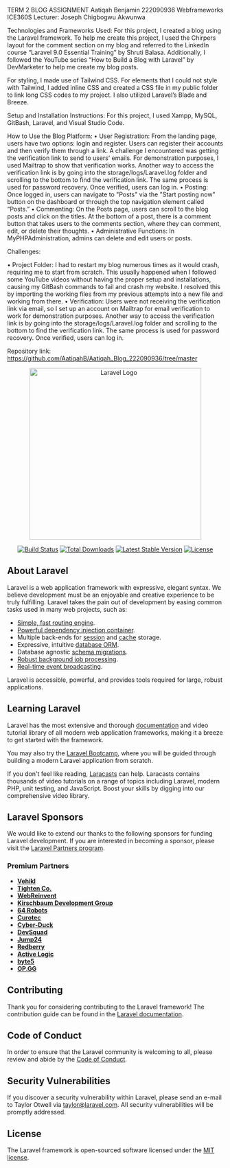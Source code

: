 TERM 2 BLOG ASSIGNMENT
Aatiqah Benjamin 222090936
Webframeworks ICE360S
Lecturer: Joseph Chigbogwu Akwunwa 

Technologies and Frameworks Used:
For this project, I created a blog using the Laravel framework. To help me create this project, I used the Chirpers layout for the comment section on my blog and referred to the LinkedIn course “Laravel 9.0 Essential Training” by Shruti Balasa. Additionally, I followed the YouTube series “How to Build a Blog with Laravel” by DevMarketer to help me create my blog posts.

For styling, I made use of Tailwind CSS. For elements that I could not style with Tailwind, I added inline CSS and created a CSS file in my public folder to link long CSS codes to my project. I also utilized Laravel’s Blade and Breeze.

Setup and Installation Instructions:
For this project, I used Xampp, MySQL, GitBash, Laravel, and Visual Studio Code.

How to Use the Blog Platform:
•	User Registration: From the landing page, users have two options: login and register. Users can register their accounts and then verify them through a link. A challenge I encountered was getting the verification link to send to users’ emails. For demonstration purposes, I used Mailtrap to show that verification works. Another way to access the verification link is by going into the storage/logs/Laravel.log  folder and scrolling to the bottom to find the verification link. The same process is used for password recovery. Once verified, users can log in.
•	Posting: Once logged in, users can navigate to "Posts" via the "Start posting now" button on the dashboard or through the top navigation element called “Posts.”
•	Commenting: On the Posts page, users can scroll to the blog posts and click on the titles. At the bottom of a post, there is a comment button that takes users to the comments section, where they can comment, edit, or delete their thoughts.
•	Administrative Functions: In MyPHPAdministration, admins can delete and edit users or posts.

Challenges:

•	Project Folder: I had to restart my blog numerous times as it would crash, requiring me to start from scratch. This usually happened when I followed some YouTube videos without having the proper setup and installations, causing my GitBash commands to fail and crash my website. I resolved this by importing the working files from my previous attempts into a new file and working from there.
•	Verification: Users were not receiving the verification link via email, so I set up an account on Mailtrap for email verification to work for demonstration purposes. Another way to access the verification link is by going into the storage/logs/Laravel.log folder and scrolling to the bottom to find the verification link. The same process is used for password recovery. Once verified, users can log in.

Repository link:
https://github.com/AatiqahB/Aatiqah_Blog_222090936/tree/master


<!--Laravel Default README.md-->
<p align="center"><a href="https://laravel.com" target="_blank"><img src="https://raw.githubusercontent.com/laravel/art/master/logo-lockup/5%20SVG/2%20CMYK/1%20Full%20Color/laravel-logolockup-cmyk-red.svg" width="400" alt="Laravel Logo"></a></p>

<p align="center">
<a href="https://github.com/laravel/framework/actions"><img src="https://github.com/laravel/framework/workflows/tests/badge.svg" alt="Build Status"></a>
<a href="https://packagist.org/packages/laravel/framework"><img src="https://img.shields.io/packagist/dt/laravel/framework" alt="Total Downloads"></a>
<a href="https://packagist.org/packages/laravel/framework"><img src="https://img.shields.io/packagist/v/laravel/framework" alt="Latest Stable Version"></a>
<a href="https://packagist.org/packages/laravel/framework"><img src="https://img.shields.io/packagist/l/laravel/framework" alt="License"></a>
</p>

## About Laravel

Laravel is a web application framework with expressive, elegant syntax. We believe development must be an enjoyable and creative experience to be truly fulfilling. Laravel takes the pain out of development by easing common tasks used in many web projects, such as:

- [Simple, fast routing engine](https://laravel.com/docs/routing).
- [Powerful dependency injection container](https://laravel.com/docs/container).
- Multiple back-ends for [session](https://laravel.com/docs/session) and [cache](https://laravel.com/docs/cache) storage.
- Expressive, intuitive [database ORM](https://laravel.com/docs/eloquent).
- Database agnostic [schema migrations](https://laravel.com/docs/migrations).
- [Robust background job processing](https://laravel.com/docs/queues).
- [Real-time event broadcasting](https://laravel.com/docs/broadcasting).

Laravel is accessible, powerful, and provides tools required for large, robust applications.

## Learning Laravel

Laravel has the most extensive and thorough [documentation](https://laravel.com/docs) and video tutorial library of all modern web application frameworks, making it a breeze to get started with the framework.

You may also try the [Laravel Bootcamp](https://bootcamp.laravel.com), where you will be guided through building a modern Laravel application from scratch.

If you don't feel like reading, [Laracasts](https://laracasts.com) can help. Laracasts contains thousands of video tutorials on a range of topics including Laravel, modern PHP, unit testing, and JavaScript. Boost your skills by digging into our comprehensive video library.

## Laravel Sponsors

We would like to extend our thanks to the following sponsors for funding Laravel development. If you are interested in becoming a sponsor, please visit the [Laravel Partners program](https://partners.laravel.com).

### Premium Partners

- **[Vehikl](https://vehikl.com/)**
- **[Tighten Co.](https://tighten.co)**
- **[WebReinvent](https://webreinvent.com/)**
- **[Kirschbaum Development Group](https://kirschbaumdevelopment.com)**
- **[64 Robots](https://64robots.com)**
- **[Curotec](https://www.curotec.com/services/technologies/laravel/)**
- **[Cyber-Duck](https://cyber-duck.co.uk)**
- **[DevSquad](https://devsquad.com/hire-laravel-developers)**
- **[Jump24](https://jump24.co.uk)**
- **[Redberry](https://redberry.international/laravel/)**
- **[Active Logic](https://activelogic.com)**
- **[byte5](https://byte5.de)**
- **[OP.GG](https://op.gg)**

## Contributing

Thank you for considering contributing to the Laravel framework! The contribution guide can be found in the [Laravel documentation](https://laravel.com/docs/contributions).

## Code of Conduct

In order to ensure that the Laravel community is welcoming to all, please review and abide by the [Code of Conduct](https://laravel.com/docs/contributions#code-of-conduct).

## Security Vulnerabilities

If you discover a security vulnerability within Laravel, please send an e-mail to Taylor Otwell via [taylor@laravel.com](mailto:taylor@laravel.com). All security vulnerabilities will be promptly addressed.

## License

The Laravel framework is open-sourced software licensed under the [MIT license](https://opensource.org/licenses/MIT).
